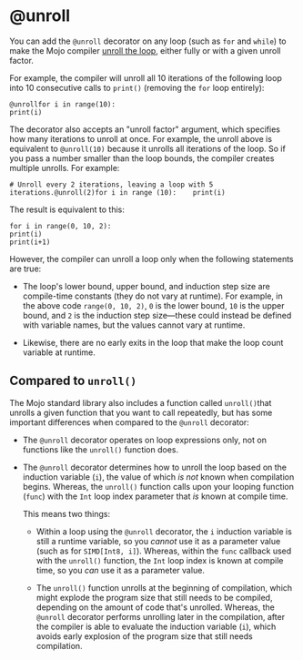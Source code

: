# @unroll

You can add the `@unroll` decorator on any loop (such as `for` and `while`) to make the Mojo compiler [unroll the loop](https://en.wikipedia.org/wiki/Loop_unrolling), either fully or with a given unroll factor.

For example, the compiler will unroll all 10 iterations of the following loop into 10 consecutive calls to `print()` (removing the `for` loop entirely):

```mojo
@unrollfor i in range(10):    
print(i)
```

The decorator also accepts an "unroll factor" argument, which specifies how many iterations to unroll at once. For example, the unroll above is equivalent to `@unroll(10)` because it unrolls all iterations of the loop. So if you pass a number smaller than the loop bounds, the compiler creates multiple unrolls. For example:

```
# Unroll every 2 iterations, leaving a loop with 5 iterations.@unroll(2)for i in range (10):    print(i)
```

The result is equivalent to this:

```mojo
for i in range(0, 10, 2):    
print(i)    
print(i+1)
```

However, the compiler can unroll a loop only when the following statements are true:

- The loop's lower bound, upper bound, and induction step size are compile-time constants (they do not vary at runtime). For example, in the above code `range(0, 10, 2)`, `0` is the lower bound, `10` is the upper bound, and `2` is the induction step size—these could instead be defined with variable names, but the values cannot vary at runtime.
    
- Likewise, there are no early exits in the loop that make the loop count variable at runtime.
    

## Compared to `unroll()`

The Mojo standard library also includes a function called `unroll()`that unrolls a given function that you want to call repeatedly, but has some important differences when compared to the `@unroll` decorator:

- The `@unroll` decorator operates on loop expressions only, not on functions like the `unroll()` function does.
    
- The `@unroll` decorator determines how to unroll the loop based on the induction variable (`i`), the value of which _is not_ known when compilation begins. Whereas, the `unroll()` function calls upon your looping function (`func`) with the `Int` loop index parameter that _is_ known at compile time.
    
    This means two things:
    
    - Within a loop using the `@unroll` decorator, the `i` induction variable is still a runtime variable, so you _cannot_ use it as a parameter value (such as for `SIMD[Int8, i]`). Whereas, within the `func` callback used with the `unroll()` function, the `Int` loop index is known at compile time, so you _can_ use it as a parameter value.
        
    - The `unroll()` function unrolls at the beginning of compilation, which might explode the program size that still needs to be compiled, depending on the amount of code that's unrolled. Whereas, the `@unroll` decorator performs unrolling later in the compilation, after the compiler is able to evaluate the induction variable (`i`), which avoids early explosion of the program size that still needs compilation.